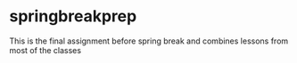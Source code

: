 # springbreakprep
This is the final assignment before spring break and combines lessons from most of the classes
